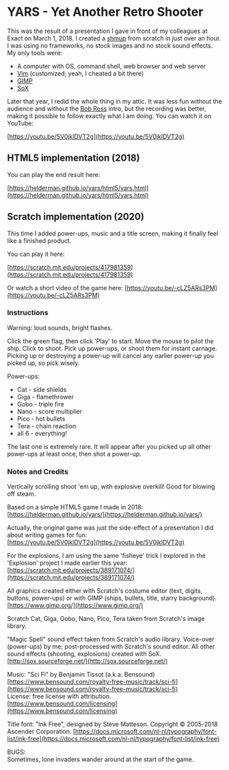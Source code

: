 # YARS - Yet Another Retro Shooter
This was the result of a presentation I gave in front of my colleagues
at Exact on March 1, 2018.
I created a [shmup](https://en.wikipedia.org/wiki/Shoot_%27em_up)
from scratch in just over an hour.
I was using no frameworks, no stock images and no stock sound effects.
My only tools were:

- A computer with OS, command shell, web browser and web server
- [Vim](https://en.wikipedia.org/wiki/Vim_(text_editor))
  (customized; yeah, I cheated a bit there)
- [GIMP](https://en.wikipedia.org/wiki/GIMP)
- [SoX](https://en.wikipedia.org/wiki/SoX)

Later that year, I redid the whole thing in my attic.
It was less fun without the audience and without the
[Bob Ross](https://en.wikipedia.org/wiki/Bob_Ross) intro,
but the recording was better,
making it possible to follow exactly what I am doing.
You can watch it on YouTube:

[https://youtu.be/5V0jklDVT2g](https://youtu.be/5V0jklDVT2g)

## HTML5 implementation (2018)
You can play the end result here:

[https://helderman.github.io/yars/html5/yars.html](https://helderman.github.io/yars/html5/yars.html)

## Scratch implementation (2020)
This time I added power-ups, music and a title screen,
making it finally feel like a finished product.

You can play it here:

[https://scratch.mit.edu/projects/417981359](https://scratch.mit.edu/projects/417981359)

Or watch a short video of the game here:
[https://youtu.be/-cLZ5ARs3PM](https://youtu.be/-cLZ5ARs3PM)

### Instructions
Warning: loud sounds, bright flashes.

Click the green flag, then click 'Play' to start.
Move the mouse to pilot the ship. Click to shoot.
Pick up power-ups, or shoot them for instant carnage.
Picking up or destroying a power-up will cancel
any earlier power-up you picked up, so pick wisely.

Power-ups:

- Cat - side shields
- Giga - flamethrower
- Gobo - triple fire
- Nano - score multiplier
- Pico - hot bullets
- Tera - chain reaction
- all 6 - everything!

The last one is extremely rare.
It will appear after you picked up all other power-ups at least once,
then shot a power-up.

### Notes and Credits
Vertically scrolling shoot 'em up, with explosive overkill!
Good for blowing off steam.

Based on a simple HTML5 game I made in 2018:   
[https://helderman.github.io/yars/](https://helderman.github.io/yars/)

Actually, the original game was just the side-effect
of a presentation I did about writing games for fun:   
[https://youtu.be/5V0jklDVT2g](https://youtu.be/5V0jklDVT2g)

For the explosions, I am using the same 'fisheye' trick I explored in the 'Explosion' project I made earlier this year:
[https://scratch.mit.edu/projects/389171074/](https://scratch.mit.edu/projects/389171074/)

All graphics created either with Scratch's costume editor
(text, digits, buttons, power-ups)
or with GIMP
(ships, bullets, title, starry background).
[https://www.gimp.org/](https://www.gimp.org/)

Scratch Cat, Giga, Gobo, Nano, Pico, Tera
taken from Scratch's image library.

"Magic Spell" sound effect taken from Scratch's audio library.
Voice-over (power-ups) by me;
post-processed with Scratch's sound editor.
All other sound effects (shooting, explosions) created with SoX.
[http://sox.sourceforge.net/](http://sox.sourceforge.net/)

Music: "Sci Fi" by Benjamin Tissot (a.k.a. Bensound)   
[https://www.bensound.com/royalty-free-music/track/sci-fi](https://www.bensound.com/royalty-free-music/track/sci-fi)   
License: free license with attribution.   
[https://www.bensound.com/licensing](https://www.bensound.com/licensing)

Title font: "Ink Free", designed by Steve Matteson.
Copyright © 2005-2018 Ascender Corporation.
[https://docs.microsoft.com/nl-nl/typography/font-list/ink-free](https://docs.microsoft.com/nl-nl/typography/font-list/ink-free)

BUGS:   
Sometimes, lone invaders wander around at the start of the game.
